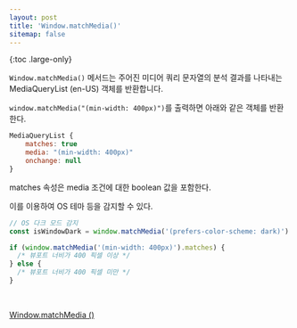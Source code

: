 ```yaml
---
layout: post
title: 'Window.matchMedia()'
sitemap: false
---
```


{:toc .large-only}

`Window.matchMedia()` 메서드는 주어진 미디어 쿼리 문자열의 분석 결과를 나타내는 MediaQueryList (en-US) 객체를 반환합니다.

`window.matchMedia("(min-width: 400px)")`를 출력하면 아래와 같은 객체를 반환한다.

```js
MediaQueryList {
    matches: true
    media: "(min-width: 400px)"
    onchange: null
}
```

matches 속성은 media 조건에 대한 boolean 값을 포함한다.

이를 이용하여 OS 테마 등을 감지할 수 있다.
<br/>

```js
// OS 다크 모드 감지
const isWindowDark = window.matchMedia('(prefers-color-scheme: dark)').matches;

if (window.matchMedia('(min-width: 400px)').matches) {
  /* 뷰포트 너비가 400 픽셀 이상 */
} else {
  /* 뷰포트 너비가 400 픽셀 미만 */
}
```

<br/>

[Window.matchMedia ()](https://developer.mozilla.org/ko/docs/Web/API/Window/matchMedia)
